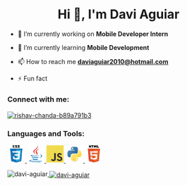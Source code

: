
<h1 align="center">Hi 👋, I'm Davi Aguiar</h1>

- 🔭 I’m currently working on **Mobile Developer Intern**

- 🌱 I’m currently learning **Mobile Development**

- 📫 How to reach me **daviaguiar2010@hotmail.com**

- ⚡ Fun fact 

<h3 align="left">Connect with me:</h3>
<p align="left">
<a href="https://www.linkedin.com/in/davi-aguiar-22b956175/" target="blank"><img align="center" src="https://raw.githubusercontent.com/rahuldkjain/github-profile-readme-generator/master/src/images/icons/Social/linked-in-alt.svg" alt="rishav-chanda-b89a791b3" height="30" width="40" /></a>

<h3 align="left">Languages and Tools:</h3>
<p align="left">  <a href="https://www.w3schools.com/css/" target="_blank" rel="noreferrer"> <img src="https://raw.githubusercontent.com/devicons/devicon/master/icons/css3/css3-original-wordmark.svg" alt="css3" width="40" height="40"/> </a> <a href="https://dart.dev" target="_blank" rel="noreferrer">   <img src="https://raw.githubusercontent.com/devicons/devicon/master/icons/java/java-original.svg" alt="java" width="40" height="40"/> </a> <a href="https://developer.mozilla.org/en-US/docs/Web/JavaScript" target="_blank" rel="noreferrer"> <img src="https://raw.githubusercontent.com/devicons/devicon/master/icons/javascript/javascript-original.svg" alt="javascript" width="40" height="40"/> </a>  <a href="https://www.python.org" target="_blank" rel="noreferrer"> <img src="https://raw.githubusercontent.com/devicons/devicon/master/icons/python/python-original.svg" alt="python" width="40" height="40"/> </a> <img src="https://raw.githubusercontent.com/devicons/devicon/master/icons/html5/html5-original-wordmark.svg" alt="html5" width="40" height="40"/> </a> <a href="https://www.adobe.com/in/products/illustrator.html" target="_blank" rel="noreferrer">
  

<p><img align="left" src="https://github-readme-stats.vercel.app/api/top-langs?username=davi-aguiar&show_icons=true&locale=en&layout=compact&theme=tokyonight" alt="davi-aguiar" /></p>

<p>&nbsp;<img align="center" src="https://github-readme-stats.vercel.app/api?username=davi-aguiar&show_icons=true&locale=en&theme=tokyonight" alt="davi-aguiar" /></p>

